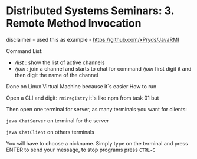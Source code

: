 Distributed Systems Seminars: 3. Remote Method Invocation 
========

disclaimer - used this as example - https://github.com/xPryds/JavaRMI

Command List:
- */list* : show the list of active channels
- */join* : join a channel and starts to chat
    for command */join* first digit it and then digit the name of the channel



Done on Linux Virtual Machine because it`s easier
How to run

Open a CLI and digit:
`rmiregistry` it`s like npm from task 01 but

Then open one terminal for server, as many terminals you want for clients:

`java ChatServer` on terminal for the server

`java ChatClient` on others terminals

You will have to choose a nickname. Simply type on the terminal and press ENTER to send your message, to stop programs press `CTRL-C`

